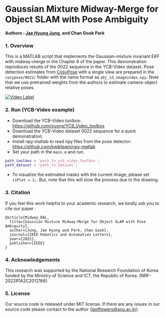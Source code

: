 # Gaussian Mixture Midway-Merge for Object SLAM with Pose Ambiguity

**Authors : [Jae Hyung Jung](https://sites.google.com/view/lastflowers), and Chan Gook Park**

### 1. Overview

This is a MATLAB script that implements the Gaussian-mixture invariant EKF with midway-merge in the Chapter 6 of the paper.  This demonstration reproduces results of the 0022 sequence in the YCB-Video dataset. Pose detection estimates from [CosyPose](https://github.com/ylabbe/cosypose) with a single view are prepared in the `cosypose/0022/` folder with the name format as `obj_id_imageindex.npy`. Note that we use pretrained weights from the authors to estimate camera-object relative poses.

[![Video Label](http://img.youtube.com/vi/EvtW-mb8YK8/0.jpg)](https://youtu.be/EvtW-mb8YK8)



### 2. Run (YCB-Video example)

* Download the YCB-Video toolbox: https://github.com/yuxng/YCB_Video_toolbox
* Download the YCB-Video dataset 0022 sequence for a quick demonstration.
* Install npy-matlab to read npy files from the pose detector: https://github.com/kwikteam/npy-matlab
* Set your path in the `main.m` and run.

```matlab
path_toolbox = 'path_to_ycb_video_toolbox';
path_dataset = 'path_to_dataset';
```

* To visualize the estimated masks with the current image, please set `isPlot = 1;`. But, note that this will slow the process due to the drawing.



### 3. Citation

If you feel this work helpful to your academic research, we kindly ask you to cite our paper :

```
@article{Midway_RAL,
  title={Gaussian Mixture Midway-Merge for Object SLAM with Pose Ambiguity},
  author={Jung, Jae Hyung and Park, Chan Gook},
  journal={IEEE Robotics and Automation Letters},
  year={2022},
  publisher={IEEE}
}
```



### 4. Acknowledgements

This research was supported by the National Research Foundation of Korea funded by the Ministry of Science and ICT, the Republic of Korea. (NRF-2022R1A2C2012166)



### 5. License

Our source code is released under MIT license. If there are any issues in our source code please contact to the author (lastflowers@snu.ac.kr).



